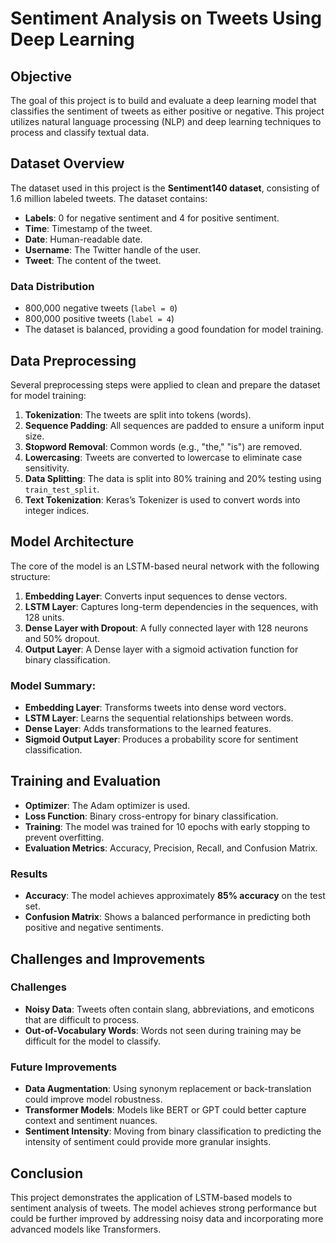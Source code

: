 # Sentiment Analysis on Tweets Using Deep Learning

## Objective
The goal of this project is to build and evaluate a deep learning model that classifies the sentiment of tweets as either positive or negative. This project utilizes natural language processing (NLP) and deep learning techniques to process and classify textual data.

## Dataset Overview
The dataset used in this project is the **Sentiment140 dataset**, consisting of 1.6 million labeled tweets. The dataset contains:
- **Labels**: 0 for negative sentiment and 4 for positive sentiment.
- **Time**: Timestamp of the tweet.
- **Date**: Human-readable date.
- **Username**: The Twitter handle of the user.
- **Tweet**: The content of the tweet.

### Data Distribution
- 800,000 negative tweets (`label = 0`)
- 800,000 positive tweets (`label = 4`)
- The dataset is balanced, providing a good foundation for model training.

## Data Preprocessing
Several preprocessing steps were applied to clean and prepare the dataset for model training:
1. **Tokenization**: The tweets are split into tokens (words).
2. **Sequence Padding**: All sequences are padded to ensure a uniform input size.
3. **Stopword Removal**: Common words (e.g., "the," "is") are removed.
4. **Lowercasing**: Tweets are converted to lowercase to eliminate case sensitivity.
5. **Data Splitting**: The data is split into 80% training and 20% testing using `train_test_split`.
6. **Text Tokenization**: Keras’s Tokenizer is used to convert words into integer indices.

## Model Architecture
The core of the model is an LSTM-based neural network with the following structure:
1. **Embedding Layer**: Converts input sequences to dense vectors.
2. **LSTM Layer**: Captures long-term dependencies in the sequences, with 128 units.
3. **Dense Layer with Dropout**: A fully connected layer with 128 neurons and 50% dropout.
4. **Output Layer**: A Dense layer with a sigmoid activation function for binary classification.

### Model Summary:
- **Embedding Layer**: Transforms tweets into dense word vectors.
- **LSTM Layer**: Learns the sequential relationships between words.
- **Dense Layer**: Adds transformations to the learned features.
- **Sigmoid Output Layer**: Produces a probability score for sentiment classification.

## Training and Evaluation
- **Optimizer**: The Adam optimizer is used.
- **Loss Function**: Binary cross-entropy for binary classification.
- **Training**: The model was trained for 10 epochs with early stopping to prevent overfitting.
- **Evaluation Metrics**: Accuracy, Precision, Recall, and Confusion Matrix.

### Results
- **Accuracy**: The model achieves approximately **85% accuracy** on the test set.
- **Confusion Matrix**: Shows a balanced performance in predicting both positive and negative sentiments.

## Challenges and Improvements
### Challenges
- **Noisy Data**: Tweets often contain slang, abbreviations, and emoticons that are difficult to process.
- **Out-of-Vocabulary Words**: Words not seen during training may be difficult for the model to classify.

### Future Improvements
- **Data Augmentation**: Using synonym replacement or back-translation could improve model robustness.
- **Transformer Models**: Models like BERT or GPT could better capture context and sentiment nuances.
- **Sentiment Intensity**: Moving from binary classification to predicting the intensity of sentiment could provide more granular insights.

## Conclusion
This project demonstrates the application of LSTM-based models to sentiment analysis of tweets. The model achieves strong performance but could be further improved by addressing noisy data and incorporating more advanced models like Transformers.


